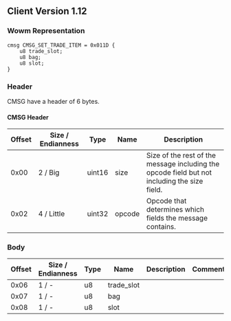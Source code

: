 ## Client Version 1.12

### Wowm Representation
```rust,ignore
cmsg CMSG_SET_TRADE_ITEM = 0x011D {
    u8 trade_slot;
    u8 bag;
    u8 slot;
}
```
### Header
CMSG have a header of 6 bytes.

#### CMSG Header
| Offset | Size / Endianness | Type   | Name   | Description |
| ------ | ----------------- | ------ | ------ | ----------- |
| 0x00   | 2 / Big           | uint16 | size   | Size of the rest of the message including the opcode field but not including the size field.|
| 0x02   | 4 / Little        | uint32 | opcode | Opcode that determines which fields the message contains.|

### Body

| Offset | Size / Endianness | Type | Name | Description | Comment |
| ------ | ----------------- | ---- | ---- | ----------- | ------- |
| 0x06 | 1 / - | u8 | trade_slot |  |  |
| 0x07 | 1 / - | u8 | bag |  |  |
| 0x08 | 1 / - | u8 | slot |  |  |

